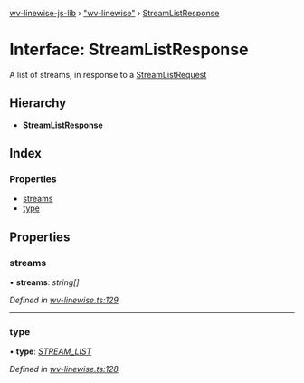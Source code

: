 [wv-linewise-js-lib](../README.md) › ["wv-linewise"](../modules/_wv_linewise_.md) › [StreamListResponse](_wv_linewise_.streamlistresponse.md)

# Interface: StreamListResponse

A list of streams, in response to a [StreamListRequest](_wv_linewise_.streamlistrequest.md)

## Hierarchy

* **StreamListResponse**

## Index

### Properties

* [streams](_wv_linewise_.streamlistresponse.md#streams)
* [type](_wv_linewise_.streamlistresponse.md#type)

## Properties

###  streams

• **streams**: *string[]*

*Defined in [wv-linewise.ts:129](https://github.com/forbesmyester/wv-linewise/blob/65da995/js-lib/src/wv-linewise.ts#L129)*

___

###  type

• **type**: *[STREAM_LIST](../enums/_wv_linewise_.response_type.md#stream_list)*

*Defined in [wv-linewise.ts:128](https://github.com/forbesmyester/wv-linewise/blob/65da995/js-lib/src/wv-linewise.ts#L128)*
